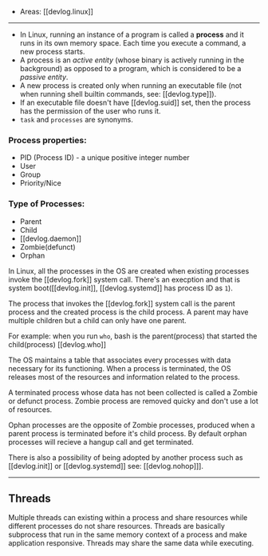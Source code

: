 
- Areas: [[devlog.linux]]

---

- In Linux, running an instance of a program is called a **process** and it runs in its own memory space. Each time you execute a command, a new process starts.
- A process is an _active entity_ (whose binary is actively running in the background) as opposed to a program, which is considered to be a _passive entity_.
- A new process is created only when running an executable file (not when running shell builtin commands, see: [[devlog.type]]).
- If an executable file doesn't have [[devlog.suid]] set, then the process has the permission of the user who runs it.
- `task` and `processes` are synonyms.

### Process properties:

- PID (Process ID) - a unique positive integer number
- User
- Group
- Priority/Nice

### Type of Processes:

- Parent
- Child
- [[devlog.daemon]]
- Zombie(defunct)
- Orphan

In Linux, all the processes in the OS are created when existing processes invoke the [[devlog.fork]] system call. There's an execption and that is system boot([[devlog.init]], [[devlog.systemd]] has process ID as `1`).

The process that invokes the [[devlog.fork]] system call is the parent process and the created process is the child process. A parent may have multiple children but a child can only have one parent.

For example: when you run `who`, bash is the parent(process) that started the child(process) [[devlog.who]]

The OS maintains a table that associates every processes with data necessary for its functioning. When a process is terminated, the OS releases most of the resources and information related to the process.

A terminated process whose data has not been collected is called a Zombie or defunct process. Zombie process are removed quicky and don't use a lot of resources.

Ophan processes are the opposite of Zombie processes, produced when a parent process is terminated before it's child process. By default orphan processes will recieve a hangup call and get terminated.

There is also a possibility of being adopted by another process such as [[devlog.init]] or [[devlog.systemd]] see: [[devlog.nohop]]].

---

## Threads

Multiple threads can existing within a process and share resources while different processes do not share resources. Threads are basically subprocess that run in the same memory context of a process and make application responsive. Threads may share the same data while executing.
